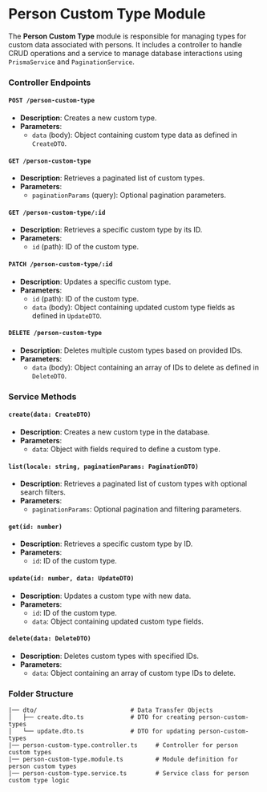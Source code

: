 # Person Custom Type Module

The **Person Custom Type** module is responsible for managing types for custom data associated with persons. It includes a controller to handle CRUD operations and a service to manage database interactions using `PrismaService` and `PaginationService`.

### Controller Endpoints

#### `POST /person-custom-type`

- **Description**: Creates a new custom type.
- **Parameters**:
  - `data` (body): Object containing custom type data as defined in `CreateDTO`.

#### `GET /person-custom-type`

- **Description**: Retrieves a paginated list of custom types.
- **Parameters**:
  - `paginationParams` (query): Optional pagination parameters.

#### `GET /person-custom-type/:id`

- **Description**: Retrieves a specific custom type by its ID.
- **Parameters**:
  - `id` (path): ID of the custom type.

#### `PATCH /person-custom-type/:id`

- **Description**: Updates a specific custom type.
- **Parameters**:
  - `id` (path): ID of the custom type.
  - `data` (body): Object containing updated custom type fields as defined in `UpdateDTO`.

#### `DELETE /person-custom-type`

- **Description**: Deletes multiple custom types based on provided IDs.
- **Parameters**:
  - `data` (body): Object containing an array of IDs to delete as defined in `DeleteDTO`.

### Service Methods

#### `create(data: CreateDTO)`

- **Description**: Creates a new custom type in the database.
- **Parameters**:
  - `data`: Object with fields required to define a custom type.

#### `list(locale: string, paginationParams: PaginationDTO)`

- **Description**: Retrieves a paginated list of custom types with optional search filters.
- **Parameters**:
  - `paginationParams`: Optional pagination and filtering parameters.

#### `get(id: number)`

- **Description**: Retrieves a specific custom type by ID.
- **Parameters**:
  - `id`: ID of the custom type.

#### `update(id: number, data: UpdateDTO)`

- **Description**: Updates a custom type with new data.
- **Parameters**:
  - `id`: ID of the custom type.
  - `data`: Object containing updated custom type fields.

#### `delete(data: DeleteDTO)`

- **Description**: Deletes custom types with specified IDs.
- **Parameters**:
  - `data`: Object containing an array of custom type IDs to delete.

### Folder Structure

```plaintext
|── dto/                          # Data Transfer Objects
│   ├── create.dto.ts             # DTO for creating person-custom-types
│   └── update.dto.ts             # DTO for updating person-custom-types
|── person-custom-type.controller.ts     # Controller for person custom types
|── person-custom-type.module.ts         # Module definition for person custom types
|── person-custom-type.service.ts        # Service class for person custom type logic
```
